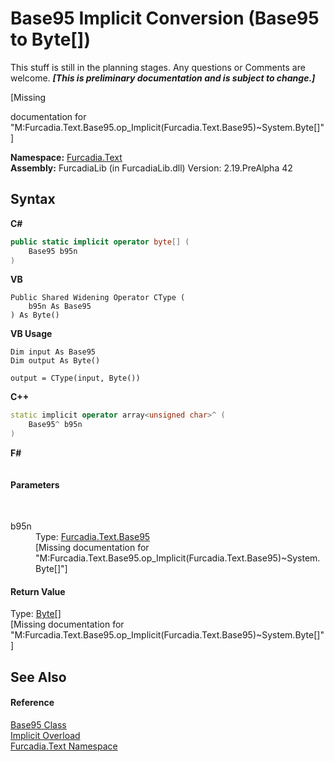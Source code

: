 # Base95&nbsp;Implicit Conversion (Base95 to Byte[])
This stuff is still in the planning stages. Any questions or Comments are welcome. _**\[This is preliminary documentation and is subject to change.\]**_

\[Missing <summary> documentation for "M:Furcadia.Text.Base95.op_Implicit(Furcadia.Text.Base95)~System.Byte[]"\]

**Namespace:**&nbsp;<a href="N_Furcadia_Text">Furcadia.Text</a><br />**Assembly:**&nbsp;FurcadiaLib (in FurcadiaLib.dll) Version: 2.19.PreAlpha 42

## Syntax

**C#**<br />
``` C#
public static implicit operator byte[] (
	Base95 b95n
)
```

**VB**<br />
``` VB
Public Shared Widening Operator CType ( 
	b95n As Base95
) As Byte()
```

**VB Usage**<br />
``` VB Usage
Dim input As Base95
Dim output As Byte()

output = CType(input, Byte())
```

**C++**<br />
``` C++
static implicit operator array<unsigned char>^ (
	Base95^ b95n
)
```

**F#**<br />
``` F#

```


#### Parameters
&nbsp;<dl><dt>b95n</dt><dd>Type: <a href="T_Furcadia_Text_Base95">Furcadia.Text.Base95</a><br />\[Missing <param name="b95n"/> documentation for "M:Furcadia.Text.Base95.op_Implicit(Furcadia.Text.Base95)~System.Byte[]"\]</dd></dl>

#### Return Value
Type: <a href="http://msdn2.microsoft.com/en-us/library/yyb1w04y" target="_blank">Byte</a>[]<br />\[Missing <returns> documentation for "M:Furcadia.Text.Base95.op_Implicit(Furcadia.Text.Base95)~System.Byte[]"\]

## See Also


#### Reference
<a href="T_Furcadia_Text_Base95">Base95 Class</a><br /><a href="Overload_Furcadia_Text_Base95_op_Implicit">Implicit Overload</a><br /><a href="N_Furcadia_Text">Furcadia.Text Namespace</a><br />